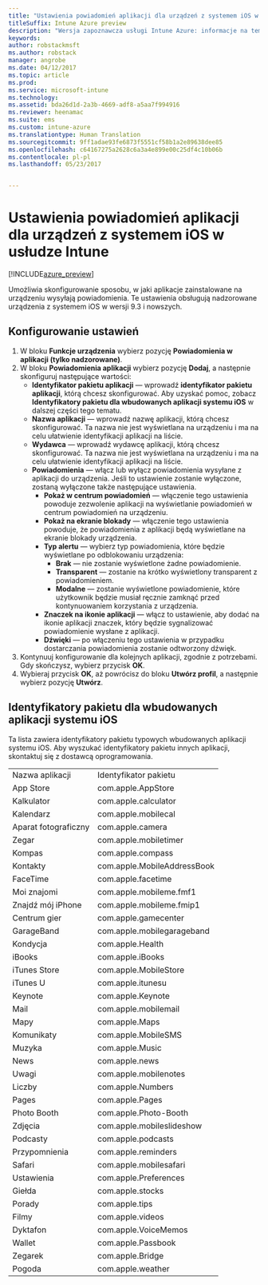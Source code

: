 ```yaml
---
title: "Ustawienia powiadomień aplikacji dla urządzeń z systemem iOS w usłudze Intune"
titleSuffix: Intune Azure preview
description: "Wersja zapoznawcza usługi Intune Azure: informacje na temat ustawień służących do kontrolowania powiadomień z aplikacji na urządzeniach z systemem iOS."
keywords: 
author: robstackmsft
ms.author: robstack
manager: angrobe
ms.date: 04/12/2017
ms.topic: article
ms.prod: 
ms.service: microsoft-intune
ms.technology: 
ms.assetid: bda26d1d-2a3b-4669-adf8-a5aa7f994916
ms.reviewer: heenamac
ms.suite: ems
ms.custom: intune-azure
ms.translationtype: Human Translation
ms.sourcegitcommit: 9ff1adae93fe6873f5551cf58b1a2e89638dee85
ms.openlocfilehash: c64167275a2628c6a3a4e899e00c25df4c10b06b
ms.contentlocale: pl-pl
ms.lasthandoff: 05/23/2017


---
```


# <a name="intune-app-notifications-settings-for-ios-devices"></a>Ustawienia powiadomień aplikacji dla urządzeń z systemem iOS w usłudze Intune

[!INCLUDE[azure_preview](./includes/azure_preview.md)]

Umożliwia skonfigurowanie sposobu, w jaki aplikacje zainstalowane na urządzeniu wysyłają powiadomienia. Te ustawienia obsługują nadzorowane urządzenia z systemem iOS w wersji 9.3 i nowszych.

## <a name="configure-settings"></a>Konfigurowanie ustawień

1. W bloku **Funkcje urządzenia** wybierz pozycję **Powiadomienia w aplikacji (tylko nadzorowane)**.
2. W bloku **Powiadomienia aplikacji** wybierz pozycję **Dodaj**, a następnie skonfiguruj następujące wartości:
    - **Identyfikator pakietu aplikacji** — wprowadź **identyfikator pakietu aplikacji**, którą chcesz skonfigurować. Aby uzyskać pomoc, zobacz **Identyfikatory pakietu dla wbudowanych aplikacji systemu iOS** w dalszej części tego tematu.
    - **Nazwa aplikacji** — wprowadź nazwę aplikacji, którą chcesz skonfigurować. Ta nazwa nie jest wyświetlana na urządzeniu i ma na celu ułatwienie identyfikacji aplikacji na liście.
    - **Wydawca** — wprowadź wydawcę aplikacji, którą chcesz skonfigurować. Ta nazwa nie jest wyświetlana na urządzeniu i ma na celu ułatwienie identyfikacji aplikacji na liście.
    - **Powiadomienia** — włącz lub wyłącz powiadomienia wysyłane z aplikacji do urządzenia. Jeśli to ustawienie zostanie wyłączone, zostaną wyłączone także następujące ustawienia.
        - **Pokaż w centrum powiadomień** — włączenie tego ustawienia powoduje zezwolenie aplikacji na wyświetlanie powiadomień w centrum powiadomień na urządzeniu.
        - **Pokaż na ekranie blokady** — włączenie tego ustawienia powoduje, że powiadomienia z aplikacji będą wyświetlane na ekranie blokady urządzenia.
        - **Typ alertu** — wybierz typ powiadomienia, które będzie wyświetlane po odblokowaniu urządzenia:
            - **Brak** — nie zostanie wyświetlone żadne powiadomienie.
            - **Transparent** — zostanie na krótko wyświetlony transparent z powiadomieniem.
            - **Modalne** — zostanie wyświetlone powiadomienie, które użytkownik będzie musiał ręcznie zamknąć przed kontynuowaniem korzystania z urządzenia.
        - **Znaczek na ikonie aplikacji** — włącz to ustawienie, aby dodać na ikonie aplikacji znaczek, który będzie sygnalizować powiadomienie wysłane z aplikacji.
        - **Dźwięki** — po włączeniu tego ustawienia w przypadku dostarczania powiadomienia zostanie odtworzony dźwięk.
3. Kontynuuj konfigurowanie dla kolejnych aplikacji, zgodnie z potrzebami. Gdy skończysz, wybierz przycisk **OK**.
4. Wybieraj przycisk **OK**, aż powrócisz do bloku **Utwórz profil**, a następnie wybierz pozycję **Utwórz**. 


## <a name="bundle-id-reference-for-built-in-ios-apps"></a>Identyfikatory pakietu dla wbudowanych aplikacji systemu iOS

Ta lista zawiera identyfikatory pakietu typowych wbudowanych aplikacji systemu iOS. Aby wyszukać identyfikatory pakietu innych aplikacji, skontaktuj się z dostawcą oprogramowania. 

|||
|-|-|
|Nazwa aplikacji|Identyfikator pakietu|
|App Store|com.apple.AppStore|
|Kalkulator|com.apple.calculator|
|Kalendarz|com.apple.mobilecal|
|Aparat fotograficzny|com.apple.camera|
|Zegar|com.apple.mobiletimer|
|Kompas|com.apple.compass|
|Kontakty|com.apple.MobileAddressBook|
|FaceTime|com.apple.facetime|
|Moi znajomi|com.apple.mobileme.fmf1|
|Znajdź mój iPhone|com.apple.mobileme.fmip1|
|Centrum gier|com.apple.gamecenter|
|GarageBand|com.apple.mobilegarageband|
|Kondycja|com.apple.Health|
|iBooks|com.apple.iBooks|
|iTunes Store|com.apple.MobileStore|
|iTunes U|com.apple.itunesu|
|Keynote|com.apple.Keynote|
|Mail|com.apple.mobilemail|
|Mapy|com.apple.Maps|
|Komunikaty|com.apple.MobileSMS|
|Muzyka|com.apple.Music|
|News|com.apple.news|
|Uwagi|com.apple.mobilenotes|
|Liczby|com.apple.Numbers|
|Pages|com.apple.Pages|
|Photo Booth|com.apple.Photo-Booth|
|Zdjęcia|com.apple.mobileslideshow|
|Podcasty|com.apple.podcasts|
|Przypomnienia|com.apple.reminders|
|Safari|com.apple.mobilesafari|
|Ustawienia|com.apple.Preferences|
|Giełda|com.apple.stocks|
|Porady|com.apple.tips|
|Filmy|com.apple.videos|
|Dyktafon|com.apple.VoiceMemos|
|Wallet|com.apple.Passbook|
|Zegarek|com.apple.Bridge|
|Pogoda|com.apple.weather|
